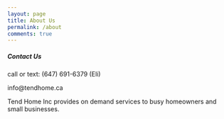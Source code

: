 ```yaml
---
layout: page
title: About Us
permalink: /about
comments: true
---
```

<div class="sticky-top sticky-top-80">
  <h5>
    Contact Us
  </h5>
  <p>
    call or text: (647) 691-6379 (Eli)
  </p>
  <p>
    info@tendhome.ca
  </p>
  <div class="row justify-content-between">
    <div class="col-md-8 pr-5">
      <p>
        Tend Home Inc provides on demand services to busy homeowners and small businesses.
      </p>
    </div>
  </div>
</div>
